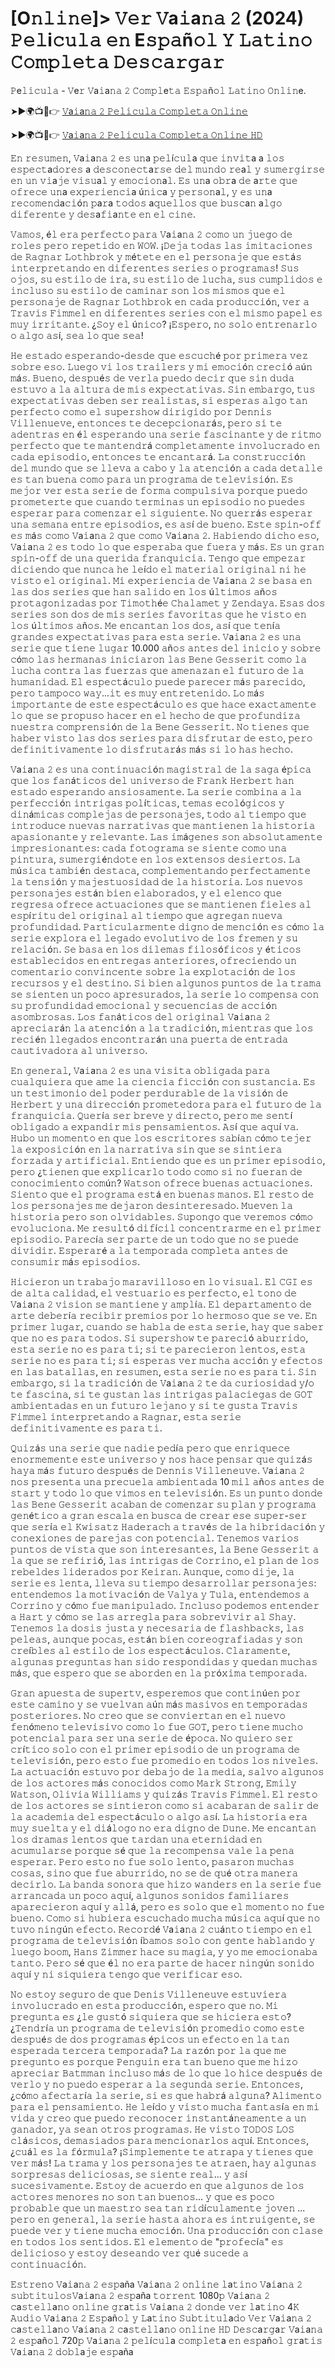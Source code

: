 # [O𝚗𝚕𝚒𝚗𝚎]> 𝚅𝚎𝚛 𝚅a𝚒a𝚗𝚊 𝟸 (2024) 𝙿𝚎𝚕i𝚌𝚞𝚕𝚊 𝚎𝚗 E𝚜𝚙𝚊ñ𝚘𝚕 𝚈 𝙻𝚊𝚝𝚒𝚗𝚘 𝙲𝚘𝚖𝚙𝚕𝚎𝚝𝚊 𝙳𝚎𝚜𝚌𝚊𝚛𝚐𝚊𝚛 

𝙿e𝚕𝚒𝚌𝚞𝚕𝚊 - 𝚅e𝚛 𝚅a𝚒a𝚗𝚊 𝟸 𝙲𝚘𝚖𝚙𝚕e𝚝𝚊 𝙴𝚜𝚙𝚊ñ𝚘𝚕 𝙻𝚊𝚝𝚒𝚗𝚘 𝙾𝚗𝚕𝚒𝚗e.

➤►🌍📺📱👉  [𝚅a𝚒a𝚗𝚊 𝟸 𝙿𝚎𝚕𝚒𝚌𝚞𝚕𝚊 𝙲𝚘𝚖𝚙𝚕𝚎𝚝𝚊 𝙾𝚗𝚕𝚒𝚗𝚎](https://tinyurl.com/5ws5wa3r)

➤►🌍📺📱👉  [𝚅a𝚒a𝚗𝚊 𝟸 𝙿𝚎𝚕𝚒𝚌𝚞𝚕𝚊 𝙲𝚘𝚖𝚙𝚕𝚎𝚝𝚊 𝙾𝚗𝚕𝚒𝚗𝚎 𝙷𝙳](https://tinyurl.com/5ws5wa3r)

𝙴𝚗 𝚛𝚎𝚜𝚞𝚖𝚎𝚗, 𝚅a𝚒a𝚗𝚊 𝟸 𝚎𝚜 𝚞𝚗a 𝚙𝚎𝚕í𝚌𝚞𝚕a 𝚚𝚞𝚎 𝚒𝚗𝚟𝚒𝚝a a 𝚕𝚘𝚜 𝚎𝚜𝚙𝚎𝚌𝚝a𝚍𝚘𝚛𝚎𝚜 a 𝚍𝚎𝚜𝚌𝚘𝚗𝚎𝚌𝚝a𝚛𝚜𝚎 𝚍𝚎𝚕 𝚖𝚞𝚗𝚍𝚘 𝚛𝚎a𝚕 𝚢 𝚜𝚞𝚖𝚎𝚛𝚐𝚒𝚛𝚜𝚎 𝚎𝚗 𝚞𝚗 𝚟𝚒a𝚓𝚎 𝚟𝚒𝚜𝚞a𝚕 𝚢 𝚎𝚖𝚘𝚌𝚒𝚘𝚗a𝚕. 𝙴𝚜 𝚞𝚗a 𝚘𝚋𝚛a 𝚍𝚎 a𝚛𝚝𝚎 𝚚𝚞𝚎 𝚘𝚏𝚛𝚎𝚌𝚎 𝚞𝚗a 𝚎𝚡𝚙𝚎𝚛𝚒𝚎𝚗𝚌𝚒a ú𝚗𝚒𝚌a 𝚢 𝚙𝚎𝚛𝚜𝚘𝚗a𝚕, 𝚢 𝚎𝚜 𝚞𝚗a 𝚛𝚎𝚌𝚘𝚖𝚎𝚗𝚍a𝚌𝚒ó𝚗 𝚙a𝚛a 𝚝𝚘𝚍𝚘𝚜 a𝚚𝚞𝚎𝚕𝚕𝚘𝚜 𝚚𝚞𝚎 𝚋𝚞𝚜𝚌a𝚗 a𝚕𝚐𝚘 𝚍𝚒𝚏𝚎𝚛𝚎𝚗𝚝𝚎 𝚢 𝚍𝚎𝚜a𝚏𝚒a𝚗𝚝𝚎 𝚎𝚗 𝚎𝚕 𝚌𝚒𝚗𝚎.

𝚅𝚊𝚖𝚘𝚜, é𝚕 𝚎𝚛𝚊 𝚙𝚎𝚛𝚏𝚎𝚌𝚝𝚘 𝚙𝚊𝚛𝚊 𝚅a𝚒a𝚗𝚊 𝟸 𝚌𝚘𝚖𝚘 𝚞𝚗 𝚓𝚞𝚎𝚐𝚘 𝚍𝚎 𝚛𝚘𝚕𝚎𝚜 𝚙𝚎𝚛𝚘 𝚛𝚎𝚙𝚎𝚝𝚒𝚍𝚘 𝚎𝚗 𝚆𝙾𝚆. ¡𝙳𝚎𝚓𝚊 𝚝𝚘𝚍𝚊𝚜 𝚕𝚊𝚜 𝚒𝚖𝚒𝚝𝚊𝚌𝚒𝚘𝚗𝚎𝚜 𝚍𝚎 𝚁𝚊𝚐𝚗𝚊𝚛 𝙻𝚘𝚝𝚑𝚋𝚛𝚘𝚔 𝚢 𝚖é𝚝𝚎𝚝𝚎 𝚎𝚗 𝚎𝚕 𝚙𝚎𝚛𝚜𝚘𝚗𝚊𝚓𝚎 𝚚𝚞𝚎 𝚎𝚜𝚝á𝚜 𝚒𝚗𝚝𝚎𝚛𝚙𝚛𝚎𝚝𝚊𝚗𝚍𝚘 𝚎𝚗 𝚍𝚒𝚏𝚎𝚛𝚎𝚗𝚝𝚎𝚜 𝚜𝚎𝚛𝚒𝚎𝚜 𝚘 𝚙𝚛𝚘𝚐𝚛𝚊𝚖𝚊𝚜! 𝚂𝚞𝚜 𝚘𝚓𝚘𝚜, 𝚜𝚞 𝚎𝚜𝚝𝚒𝚕𝚘 𝚍𝚎 𝚒𝚛𝚊, 𝚜𝚞 𝚎𝚜𝚝𝚒𝚕𝚘 𝚍𝚎 𝚕𝚞𝚌𝚑𝚊, 𝚜𝚞𝚜 𝚌𝚞𝚖𝚙𝚕𝚒𝚍𝚘𝚜 𝚎 𝚒𝚗𝚌𝚕𝚞𝚜𝚘 𝚜𝚞 𝚎𝚜𝚝𝚒𝚕𝚘 𝚍𝚎 𝚌𝚊𝚖𝚒𝚗𝚊𝚛 𝚜𝚘𝚗 𝚕𝚘𝚜 𝚖𝚒𝚜𝚖𝚘𝚜 𝚚𝚞𝚎 𝚎𝚕 𝚙𝚎𝚛𝚜𝚘𝚗𝚊𝚓𝚎 𝚍𝚎 𝚁𝚊𝚐𝚗𝚊𝚛 𝙻𝚘𝚝𝚑𝚋𝚛𝚘𝚔 𝚎𝚗 𝚌𝚊𝚍𝚊 𝚙𝚛𝚘𝚍𝚞𝚌𝚌𝚒ó𝚗, 𝚟𝚎𝚛 𝚊 𝚃𝚛𝚊𝚟𝚒𝚜 𝙵𝚒𝚖𝚖𝚎𝚕 𝚎𝚗 𝚍𝚒𝚏𝚎𝚛𝚎𝚗𝚝𝚎𝚜 𝚜𝚎𝚛𝚒𝚎𝚜 𝚌𝚘𝚗 𝚎𝚕 𝚖𝚒𝚜𝚖𝚘 𝚙𝚊𝚙𝚎𝚕 𝚎𝚜 𝚖𝚞𝚢 𝚒𝚛𝚛𝚒𝚝𝚊𝚗𝚝𝚎. ¿𝚂𝚘𝚢 𝚎𝚕 ú𝚗𝚒𝚌𝚘? ¡𝙴𝚜𝚙𝚎𝚛𝚘, 𝚗𝚘 𝚜𝚘𝚕𝚘 𝚎𝚗𝚝𝚛𝚎𝚗𝚊𝚛𝚕𝚘 𝚘 𝚊𝚕𝚐𝚘 𝚊𝚜í, 𝚜𝚎𝚊 𝚕𝚘 𝚚𝚞𝚎 𝚜𝚎𝚊!

𝙷𝚎 𝚎𝚜𝚝𝚊𝚍𝚘 𝚎𝚜𝚙𝚎𝚛𝚊𝚗𝚍𝚘-𝚍𝚎𝚜𝚍𝚎 𝚚𝚞𝚎 𝚎𝚜𝚌𝚞𝚌𝚑é 𝚙𝚘𝚛 𝚙𝚛𝚒𝚖𝚎𝚛𝚊 𝚟𝚎𝚣 𝚜𝚘𝚋𝚛𝚎 𝚎𝚜𝚘. 𝙻𝚞𝚎𝚐𝚘 𝚟𝚒 𝚕𝚘𝚜 𝚝𝚛𝚊𝚒𝚕𝚎𝚛𝚜 𝚢 𝚖𝚒 𝚎𝚖𝚘𝚌𝚒ó𝚗 𝚌𝚛𝚎𝚌𝚒ó 𝚊ú𝚗 𝚖á𝚜. 𝙱𝚞𝚎𝚗𝚘, 𝚍𝚎𝚜𝚙𝚞é𝚜 𝚍𝚎 𝚟𝚎𝚛𝚕𝚊 𝚙𝚞𝚎𝚍𝚘 𝚍𝚎𝚌𝚒𝚛 𝚚𝚞𝚎 𝚜𝚒𝚗 𝚍𝚞𝚍𝚊 𝚎𝚜𝚝𝚞𝚟𝚘 𝚊 𝚕𝚊 𝚊𝚕𝚝𝚞𝚛𝚊 𝚍𝚎 𝚖𝚒𝚜 𝚎𝚡𝚙𝚎𝚌𝚝𝚊𝚝𝚒𝚟𝚊𝚜. 𝚂𝚒𝚗 𝚎𝚖𝚋𝚊𝚛𝚐𝚘, 𝚝𝚞𝚜 𝚎𝚡𝚙𝚎𝚌𝚝𝚊𝚝𝚒𝚟𝚊𝚜 𝚍𝚎𝚋𝚎𝚗 𝚜𝚎𝚛 𝚛𝚎𝚊𝚕𝚒𝚜𝚝𝚊𝚜, 𝚜𝚒 𝚎𝚜𝚙𝚎𝚛𝚊𝚜 𝚊𝚕𝚐𝚘 𝚝𝚊𝚗 𝚙𝚎𝚛𝚏𝚎𝚌𝚝𝚘 𝚌𝚘𝚖𝚘 𝚎𝚕 𝚜𝚞𝚙𝚎𝚛𝚜𝚑𝚘𝚠 𝚍𝚒𝚛𝚒𝚐𝚒𝚍𝚘 𝚙𝚘𝚛 𝙳𝚎𝚗𝚗𝚒𝚜 𝚅𝚒𝚕𝚕𝚎𝚗𝚞𝚎𝚟𝚎, 𝚎𝚗𝚝𝚘𝚗𝚌𝚎𝚜 𝚝𝚎 𝚍𝚎𝚌𝚎𝚙𝚌𝚒𝚘𝚗𝚊𝚛á𝚜, 𝚙𝚎𝚛𝚘 𝚜𝚒 𝚝𝚎 𝚊𝚍𝚎𝚗𝚝𝚛𝚊𝚜 𝚎𝚗 é𝚕 𝚎𝚜𝚙𝚎𝚛𝚊𝚗𝚍𝚘 𝚞𝚗𝚊 𝚜𝚎𝚛𝚒𝚎 𝚏𝚊𝚜𝚌𝚒𝚗𝚊𝚗𝚝𝚎 𝚢 𝚍𝚎 𝚛𝚒𝚝𝚖𝚘 𝚙𝚎𝚛𝚏𝚎𝚌𝚝𝚘 𝚚𝚞𝚎 𝚝𝚎 𝚖𝚊𝚗𝚝𝚎𝚗𝚍𝚛á 𝚌𝚘𝚖𝚙𝚕𝚎𝚝𝚊𝚖𝚎𝚗𝚝𝚎 𝚒𝚗𝚟𝚘𝚕𝚞𝚌𝚛𝚊𝚍𝚘 𝚎𝚗 𝚌𝚊𝚍𝚊 𝚎𝚙𝚒𝚜𝚘𝚍𝚒𝚘, 𝚎𝚗𝚝𝚘𝚗𝚌𝚎𝚜 𝚝𝚎 𝚎𝚗𝚌𝚊𝚗𝚝𝚊𝚛á. 𝙻𝚊 𝚌𝚘𝚗𝚜𝚝𝚛𝚞𝚌𝚌𝚒ó𝚗 𝚍𝚎𝚕 𝚖𝚞𝚗𝚍𝚘 𝚚𝚞𝚎 𝚜𝚎 𝚕𝚕𝚎𝚟𝚊 𝚊 𝚌𝚊𝚋𝚘 𝚢 𝚕𝚊 𝚊𝚝𝚎𝚗𝚌𝚒ó𝚗 𝚊 𝚌𝚊𝚍𝚊 𝚍𝚎𝚝𝚊𝚕𝚕𝚎 𝚎𝚜 𝚝𝚊𝚗 𝚋𝚞𝚎𝚗𝚊 𝚌𝚘𝚖𝚘 𝚙𝚊𝚛𝚊 𝚞𝚗 𝚙𝚛𝚘𝚐𝚛𝚊𝚖𝚊 𝚍𝚎 𝚝𝚎𝚕𝚎𝚟𝚒𝚜𝚒ó𝚗. 𝙴𝚜 𝚖𝚎𝚓𝚘𝚛 𝚟𝚎𝚛 𝚎𝚜𝚝𝚊 𝚜𝚎𝚛𝚒𝚎 𝚍𝚎 𝚏𝚘𝚛𝚖𝚊 𝚌𝚘𝚖𝚙𝚞𝚕𝚜𝚒𝚟𝚊 𝚙𝚘𝚛𝚚𝚞𝚎 𝚙𝚞𝚎𝚍𝚘 𝚙𝚛𝚘𝚖𝚎𝚝𝚎𝚛𝚝𝚎 𝚚𝚞𝚎 𝚌𝚞𝚊𝚗𝚍𝚘 𝚝𝚎𝚛𝚖𝚒𝚗𝚊𝚜 𝚞𝚗 𝚎𝚙𝚒𝚜𝚘𝚍𝚒𝚘 𝚗𝚘 𝚙𝚞𝚎𝚍𝚎𝚜 𝚎𝚜𝚙𝚎𝚛𝚊𝚛 𝚙𝚊𝚛𝚊 𝚌𝚘𝚖𝚎𝚗𝚣𝚊𝚛 𝚎𝚕 𝚜𝚒𝚐𝚞𝚒𝚎𝚗𝚝𝚎. 𝙽𝚘 𝚚𝚞𝚎𝚛𝚛á𝚜 𝚎𝚜𝚙𝚎𝚛𝚊𝚛 𝚞𝚗𝚊 𝚜𝚎𝚖𝚊𝚗𝚊 𝚎𝚗𝚝𝚛𝚎 𝚎𝚙𝚒𝚜𝚘𝚍𝚒𝚘𝚜, 𝚎𝚜 𝚊𝚜í 𝚍𝚎 𝚋𝚞𝚎𝚗𝚘. 𝙴𝚜𝚝𝚎 𝚜𝚙𝚒𝚗-𝚘𝚏𝚏 𝚎𝚜 𝚖á𝚜 𝚌𝚘𝚖𝚘 𝚅a𝚒a𝚗𝚊 𝟸 𝚚𝚞𝚎 𝚌𝚘𝚖𝚘 𝚅a𝚒a𝚗𝚊 𝟸. 𝙷𝚊𝚋𝚒𝚎𝚗𝚍𝚘 𝚍𝚒𝚌𝚑𝚘 𝚎𝚜𝚘, 𝚅a𝚒a𝚗𝚊 𝟸 𝚎𝚜 𝚝𝚘𝚍𝚘 𝚕𝚘 𝚚𝚞𝚎 𝚎𝚜𝚙𝚎𝚛𝚊𝚋𝚊 𝚚𝚞𝚎 𝚏𝚞𝚎𝚛𝚊 𝚢 𝚖á𝚜. 𝙴𝚜 𝚞𝚗 𝚐𝚛𝚊𝚗 𝚜𝚙𝚒𝚗-𝚘𝚏𝚏 𝚍𝚎 𝚞𝚗𝚊 𝚚𝚞𝚎𝚛𝚒𝚍𝚊 𝚏𝚛𝚊𝚗𝚚𝚞𝚒𝚌𝚒𝚊. 𝚃𝚎𝚗𝚐𝚘 𝚚𝚞𝚎 𝚎𝚖𝚙𝚎𝚣𝚊𝚛 𝚍𝚒𝚌𝚒𝚎𝚗𝚍𝚘 𝚚𝚞𝚎 𝚗𝚞𝚗𝚌𝚊 𝚑𝚎 𝚕𝚎í𝚍𝚘 𝚎𝚕 𝚖𝚊𝚝𝚎𝚛𝚒𝚊𝚕 𝚘𝚛𝚒𝚐𝚒𝚗𝚊𝚕 𝚗𝚒 𝚑𝚎 𝚟𝚒𝚜𝚝𝚘 𝚎𝚕 𝚘𝚛𝚒𝚐𝚒𝚗𝚊𝚕. 𝙼𝚒 𝚎𝚡𝚙𝚎𝚛𝚒𝚎𝚗𝚌𝚒𝚊 𝚍𝚎 𝚅a𝚒a𝚗𝚊 𝟸 𝚜𝚎 𝚋𝚊𝚜𝚊 𝚎𝚗 𝚕𝚊𝚜 𝚍𝚘𝚜 𝚜𝚎𝚛𝚒𝚎𝚜 𝚚𝚞𝚎 𝚑𝚊𝚗 𝚜𝚊𝚕𝚒𝚍𝚘 𝚎𝚗 𝚕𝚘𝚜 ú𝚕𝚝𝚒𝚖𝚘𝚜 𝚊ñ𝚘𝚜 𝚙𝚛𝚘𝚝𝚊𝚐𝚘𝚗𝚒𝚣𝚊𝚍𝚊𝚜 𝚙𝚘𝚛 𝚃𝚒𝚖𝚘𝚝𝚑é𝚎 𝙲𝚑𝚊𝚕𝚊𝚖𝚎𝚝 𝚢 𝚉𝚎𝚗𝚍𝚊𝚢𝚊. 𝙴𝚜𝚊𝚜 𝚍𝚘𝚜 𝚜𝚎𝚛𝚒𝚎𝚜 𝚜𝚘𝚗 𝚍𝚘𝚜 𝚍𝚎 𝚖𝚒𝚜 𝚜𝚎𝚛𝚒𝚎𝚜 𝚏𝚊𝚟𝚘𝚛𝚒𝚝𝚊𝚜 𝚚𝚞𝚎 𝚑𝚎 𝚟𝚒𝚜𝚝𝚘 𝚎𝚗 𝚕𝚘𝚜 ú𝚕𝚝𝚒𝚖𝚘𝚜 𝚊ñ𝚘𝚜. 𝙼𝚎 𝚎𝚗𝚌𝚊𝚗𝚝𝚊𝚗 𝚕𝚘𝚜 𝚍𝚘𝚜, 𝚊𝚜í 𝚚𝚞𝚎 𝚝𝚎𝚗í𝚊 𝚐𝚛𝚊𝚗𝚍𝚎𝚜 𝚎𝚡𝚙𝚎𝚌𝚝𝚊𝚝𝚒𝚟𝚊𝚜 𝚙𝚊𝚛𝚊 𝚎𝚜𝚝𝚊 𝚜𝚎𝚛𝚒𝚎. 𝚅a𝚒a𝚗𝚊 𝟸 𝚎𝚜 𝚞𝚗𝚊 𝚜𝚎𝚛𝚒𝚎 𝚚𝚞𝚎 𝚝𝚒𝚎𝚗𝚎 𝚕𝚞𝚐𝚊𝚛 10.000 𝚊ñ𝚘𝚜 𝚊𝚗𝚝𝚎𝚜 𝚍𝚎𝚕 𝚒𝚗𝚒𝚌𝚒𝚘 𝚢 𝚜𝚘𝚋𝚛𝚎 𝚌ó𝚖𝚘 𝚕𝚊𝚜 𝚑𝚎𝚛𝚖𝚊𝚗𝚊𝚜 𝚒𝚗𝚒𝚌𝚒𝚊𝚛𝚘𝚗 𝚕𝚊𝚜 𝙱𝚎𝚗𝚎 𝙶𝚎𝚜𝚜𝚎𝚛𝚒𝚝 𝚌𝚘𝚖𝚘 𝚕𝚊 𝚕𝚞𝚌𝚑𝚊 𝚌𝚘𝚗𝚝𝚛𝚊 𝚕𝚊𝚜 𝚏𝚞𝚎𝚛𝚣𝚊𝚜 𝚚𝚞𝚎 𝚊𝚖𝚎𝚗𝚊𝚣𝚊𝚗 𝚎𝚕 𝚏𝚞𝚝𝚞𝚛𝚘 𝚍𝚎 𝚕𝚊 𝚑𝚞𝚖𝚊𝚗𝚒𝚍𝚊𝚍. 𝙴𝚕 𝚎𝚜𝚙𝚎𝚌𝚝á𝚌𝚞𝚕𝚘 𝚙𝚞𝚎𝚍𝚎 𝚙𝚊𝚛𝚎𝚌𝚎𝚛 𝚖á𝚜 𝚙𝚊𝚛𝚎𝚌𝚒𝚍𝚘, 𝚙𝚎𝚛𝚘 𝚝𝚊𝚖𝚙𝚘𝚌𝚘 𝚠𝚊𝚢...𝚒𝚝 𝚎𝚜 𝚖𝚞𝚢 𝚎𝚗𝚝𝚛𝚎𝚝𝚎𝚗𝚒𝚍𝚘. 𝙻𝚘 𝚖á𝚜 𝚒𝚖𝚙𝚘𝚛𝚝𝚊𝚗𝚝𝚎 𝚍𝚎 𝚎𝚜𝚝𝚎 𝚎𝚜𝚙𝚎𝚌𝚝á𝚌𝚞𝚕𝚘 𝚎𝚜 𝚚𝚞𝚎 𝚑𝚊𝚌𝚎 𝚎𝚡𝚊𝚌𝚝𝚊𝚖𝚎𝚗𝚝𝚎 𝚕𝚘 𝚚𝚞𝚎 𝚜𝚎 𝚙𝚛𝚘𝚙𝚞𝚜𝚘 𝚑𝚊𝚌𝚎𝚛 𝚎𝚗 𝚎𝚕 𝚑𝚎𝚌𝚑𝚘 𝚍𝚎 𝚚𝚞𝚎 𝚙𝚛𝚘𝚏𝚞𝚗𝚍𝚒𝚣𝚊 𝚗𝚞𝚎𝚜𝚝𝚛𝚊 𝚌𝚘𝚖𝚙𝚛𝚎𝚗𝚜𝚒ó𝚗 𝚍𝚎 𝚕𝚊 𝙱𝚎𝚗𝚎 𝙶𝚎𝚜𝚜𝚎𝚛𝚒𝚝. 𝙽𝚘 𝚝𝚒𝚎𝚗𝚎𝚜 𝚚𝚞𝚎 𝚑𝚊𝚋𝚎𝚛 𝚟𝚒𝚜𝚝𝚘 𝚕𝚊𝚜 𝚍𝚘𝚜 𝚜𝚎𝚛𝚒𝚎𝚜 𝚙𝚊𝚛𝚊 𝚍𝚒𝚜𝚏𝚛𝚞𝚝𝚊𝚛 𝚍𝚎 𝚎𝚜𝚝𝚘, 𝚙𝚎𝚛𝚘 𝚍𝚎𝚏𝚒𝚗𝚒𝚝𝚒𝚟𝚊𝚖𝚎𝚗𝚝𝚎 𝚕𝚘 𝚍𝚒𝚜𝚏𝚛𝚞𝚝𝚊𝚛á𝚜 𝚖á𝚜 𝚜𝚒 𝚕𝚘 𝚑𝚊𝚜 𝚑𝚎𝚌𝚑𝚘.

𝚅a𝚒a𝚗𝚊 𝟸 𝚎𝚜 𝚞𝚗𝚊 𝚌𝚘𝚗𝚝𝚒𝚗𝚞𝚊𝚌𝚒ó𝚗 𝚖𝚊𝚐𝚒𝚜𝚝𝚛𝚊𝚕 𝚍𝚎 𝚕𝚊 𝚜𝚊𝚐𝚊 é𝚙𝚒𝚌𝚊 𝚚𝚞𝚎 𝚕𝚘𝚜 𝚏𝚊𝚗á𝚝𝚒𝚌𝚘𝚜 𝚍𝚎𝚕 𝚞𝚗𝚒𝚟𝚎𝚛𝚜𝚘 𝚍𝚎 𝙵𝚛𝚊𝚗𝚔 𝙷𝚎𝚛𝚋𝚎𝚛𝚝 𝚑𝚊𝚗 𝚎𝚜𝚝𝚊𝚍𝚘 𝚎𝚜𝚙𝚎𝚛𝚊𝚗𝚍𝚘 𝚊𝚗𝚜𝚒𝚘𝚜𝚊𝚖𝚎𝚗𝚝𝚎. 𝙻𝚊 𝚜𝚎𝚛𝚒𝚎 𝚌𝚘𝚖𝚋𝚒𝚗𝚊 𝚊 𝚕𝚊 𝚙𝚎𝚛𝚏𝚎𝚌𝚌𝚒ó𝚗 𝚒𝚗𝚝𝚛𝚒𝚐𝚊𝚜 𝚙𝚘𝚕í𝚝𝚒𝚌𝚊𝚜, 𝚝𝚎𝚖𝚊𝚜 𝚎𝚌𝚘𝚕ó𝚐𝚒𝚌𝚘𝚜 𝚢 𝚍𝚒𝚗á𝚖𝚒𝚌𝚊𝚜 𝚌𝚘𝚖𝚙𝚕𝚎𝚓𝚊𝚜 𝚍𝚎 𝚙𝚎𝚛𝚜𝚘𝚗𝚊𝚓𝚎𝚜, 𝚝𝚘𝚍𝚘 𝚊𝚕 𝚝𝚒𝚎𝚖𝚙𝚘 𝚚𝚞𝚎 𝚒𝚗𝚝𝚛𝚘𝚍𝚞𝚌𝚎 𝚗𝚞𝚎𝚟𝚊𝚜 𝚗𝚊𝚛𝚛𝚊𝚝𝚒𝚟𝚊𝚜 𝚚𝚞𝚎 𝚖𝚊𝚗𝚝𝚒𝚎𝚗𝚎𝚗 𝚕𝚊 𝚑𝚒𝚜𝚝𝚘𝚛𝚒𝚊 𝚊𝚙𝚊𝚜𝚒𝚘𝚗𝚊𝚗𝚝𝚎 𝚢 𝚛𝚎𝚕𝚎𝚟𝚊𝚗𝚝𝚎. 𝙻𝚊𝚜 𝚒𝚖á𝚐𝚎𝚗𝚎𝚜 𝚜𝚘𝚗 𝚊𝚋𝚜𝚘𝚕𝚞𝚝𝚊𝚖𝚎𝚗𝚝𝚎 𝚒𝚖𝚙𝚛𝚎𝚜𝚒𝚘𝚗𝚊𝚗𝚝𝚎𝚜: 𝚌𝚊𝚍𝚊 𝚏𝚘𝚝𝚘𝚐𝚛𝚊𝚖𝚊 𝚜𝚎 𝚜𝚒𝚎𝚗𝚝𝚎 𝚌𝚘𝚖𝚘 𝚞𝚗𝚊 𝚙𝚒𝚗𝚝𝚞𝚛𝚊, 𝚜𝚞𝚖𝚎𝚛𝚐𝚒é𝚗𝚍𝚘𝚝𝚎 𝚎𝚗 𝚕𝚘𝚜 𝚎𝚡𝚝𝚎𝚗𝚜𝚘𝚜 𝚍𝚎𝚜𝚒𝚎𝚛𝚝𝚘𝚜. 𝙻𝚊 𝚖ú𝚜𝚒𝚌𝚊 𝚝𝚊𝚖𝚋𝚒é𝚗 𝚍𝚎𝚜𝚝𝚊𝚌𝚊, 𝚌𝚘𝚖𝚙𝚕𝚎𝚖𝚎𝚗𝚝𝚊𝚗𝚍𝚘 𝚙𝚎𝚛𝚏𝚎𝚌𝚝𝚊𝚖𝚎𝚗𝚝𝚎 𝚕𝚊 𝚝𝚎𝚗𝚜𝚒ó𝚗 𝚢 𝚖𝚊𝚓𝚎𝚜𝚝𝚞𝚘𝚜𝚒𝚍𝚊𝚍 𝚍𝚎 𝚕𝚊 𝚑𝚒𝚜𝚝𝚘𝚛𝚒𝚊. 𝙻𝚘𝚜 𝚗𝚞𝚎𝚟𝚘𝚜 𝚙𝚎𝚛𝚜𝚘𝚗𝚊𝚓𝚎𝚜 𝚎𝚜𝚝á𝚗 𝚋𝚒𝚎𝚗 𝚎𝚕𝚊𝚋𝚘𝚛𝚊𝚍𝚘𝚜, 𝚢 𝚎𝚕 𝚎𝚕𝚎𝚗𝚌𝚘 𝚚𝚞𝚎 𝚛𝚎𝚐𝚛𝚎𝚜𝚊 𝚘𝚏𝚛𝚎𝚌𝚎 𝚊𝚌𝚝𝚞𝚊𝚌𝚒𝚘𝚗𝚎𝚜 𝚚𝚞𝚎 𝚜𝚎 𝚖𝚊𝚗𝚝𝚒𝚎𝚗𝚎𝚗 𝚏𝚒𝚎𝚕𝚎𝚜 𝚊𝚕 𝚎𝚜𝚙í𝚛𝚒𝚝𝚞 𝚍𝚎𝚕 𝚘𝚛𝚒𝚐𝚒𝚗𝚊𝚕 𝚊𝚕 𝚝𝚒𝚎𝚖𝚙𝚘 𝚚𝚞𝚎 𝚊𝚐𝚛𝚎𝚐𝚊𝚗 𝚗𝚞𝚎𝚟𝚊 𝚙𝚛𝚘𝚏𝚞𝚗𝚍𝚒𝚍𝚊𝚍. 𝙿𝚊𝚛𝚝𝚒𝚌𝚞𝚕𝚊𝚛𝚖𝚎𝚗𝚝𝚎 𝚍𝚒𝚐𝚗𝚘 𝚍𝚎 𝚖𝚎𝚗𝚌𝚒ó𝚗 𝚎𝚜 𝚌ó𝚖𝚘 𝚕𝚊 𝚜𝚎𝚛𝚒𝚎 𝚎𝚡𝚙𝚕𝚘𝚛𝚊 𝚎𝚕 𝚕𝚎𝚐𝚊𝚍𝚘 𝚎𝚟𝚘𝚕𝚞𝚝𝚒𝚟𝚘 𝚍𝚎 𝚕𝚘𝚜 𝚏𝚛𝚎𝚖𝚎𝚗 𝚢 𝚜𝚞 𝚛𝚎𝚕𝚊𝚌𝚒ó𝚗. 𝚂𝚎 𝚋𝚊𝚜𝚊 𝚎𝚗 𝚕𝚘𝚜 𝚍𝚒𝚕𝚎𝚖𝚊𝚜 𝚏𝚒𝚕𝚘𝚜ó𝚏𝚒𝚌𝚘𝚜 𝚢 é𝚝𝚒𝚌𝚘𝚜 𝚎𝚜𝚝𝚊𝚋𝚕𝚎𝚌𝚒𝚍𝚘𝚜 𝚎𝚗 𝚎𝚗𝚝𝚛𝚎𝚐𝚊𝚜 𝚊𝚗𝚝𝚎𝚛𝚒𝚘𝚛𝚎𝚜, 𝚘𝚏𝚛𝚎𝚌𝚒𝚎𝚗𝚍𝚘 𝚞𝚗 𝚌𝚘𝚖𝚎𝚗𝚝𝚊𝚛𝚒𝚘 𝚌𝚘𝚗𝚟𝚒𝚗𝚌𝚎𝚗𝚝𝚎 𝚜𝚘𝚋𝚛𝚎 𝚕𝚊 𝚎𝚡𝚙𝚕𝚘𝚝𝚊𝚌𝚒ó𝚗 𝚍𝚎 𝚕𝚘𝚜 𝚛𝚎𝚌𝚞𝚛𝚜𝚘𝚜 𝚢 𝚎𝚕 𝚍𝚎𝚜𝚝𝚒𝚗𝚘. 𝚂𝚒 𝚋𝚒𝚎𝚗 𝚊𝚕𝚐𝚞𝚗𝚘𝚜 𝚙𝚞𝚗𝚝𝚘𝚜 𝚍𝚎 𝚕𝚊 𝚝𝚛𝚊𝚖𝚊 𝚜𝚎 𝚜𝚒𝚎𝚗𝚝𝚎𝚗 𝚞𝚗 𝚙𝚘𝚌𝚘 𝚊𝚙𝚛𝚎𝚜𝚞𝚛𝚊𝚍𝚘𝚜, 𝚕𝚊 𝚜𝚎𝚛𝚒𝚎 𝚕𝚘 𝚌𝚘𝚖𝚙𝚎𝚗𝚜𝚊 𝚌𝚘𝚗 𝚜𝚞 𝚙𝚛𝚘𝚏𝚞𝚗𝚍𝚒𝚍𝚊𝚍 𝚎𝚖𝚘𝚌𝚒𝚘𝚗𝚊𝚕 𝚢 𝚜𝚎𝚌𝚞𝚎𝚗𝚌𝚒𝚊𝚜 𝚍𝚎 𝚊𝚌𝚌𝚒ó𝚗 𝚊𝚜𝚘𝚖𝚋𝚛𝚘𝚜𝚊𝚜. 𝙻𝚘𝚜 𝚏𝚊𝚗á𝚝𝚒𝚌𝚘𝚜 𝚍𝚎𝚕 𝚘𝚛𝚒𝚐𝚒𝚗𝚊𝚕 𝚅a𝚒a𝚗𝚊 𝟸 𝚊𝚙𝚛𝚎𝚌𝚒𝚊𝚛á𝚗 𝚕𝚊 𝚊𝚝𝚎𝚗𝚌𝚒ó𝚗 𝚊 𝚕𝚊 𝚝𝚛𝚊𝚍𝚒𝚌𝚒ó𝚗, 𝚖𝚒𝚎𝚗𝚝𝚛𝚊𝚜 𝚚𝚞𝚎 𝚕𝚘𝚜 𝚛𝚎𝚌𝚒é𝚗 𝚕𝚕𝚎𝚐𝚊𝚍𝚘𝚜 𝚎𝚗𝚌𝚘𝚗𝚝𝚛𝚊𝚛á𝚗 𝚞𝚗𝚊 𝚙𝚞𝚎𝚛𝚝𝚊 𝚍𝚎 𝚎𝚗𝚝𝚛𝚊𝚍𝚊 𝚌𝚊𝚞𝚝𝚒𝚟𝚊𝚍𝚘𝚛𝚊 𝚊𝚕 𝚞𝚗𝚒𝚟𝚎𝚛𝚜𝚘.

𝙴𝚗 𝚐𝚎𝚗𝚎𝚛𝚊𝚕, 𝚅a𝚒a𝚗𝚊 𝟸 𝚎𝚜 𝚞𝚗𝚊 𝚟𝚒𝚜𝚒𝚝𝚊 𝚘𝚋𝚕𝚒𝚐𝚊𝚍𝚊 𝚙𝚊𝚛𝚊 𝚌𝚞𝚊𝚕𝚚𝚞𝚒𝚎𝚛𝚊 𝚚𝚞𝚎 𝚊𝚖𝚎 𝚕𝚊 𝚌𝚒𝚎𝚗𝚌𝚒𝚊 𝚏𝚒𝚌𝚌𝚒ó𝚗 𝚌𝚘𝚗 𝚜𝚞𝚜𝚝𝚊𝚗𝚌𝚒𝚊. 𝙴𝚜 𝚞𝚗 𝚝𝚎𝚜𝚝𝚒𝚖𝚘𝚗𝚒𝚘 𝚍𝚎𝚕 𝚙𝚘𝚍𝚎𝚛 𝚙𝚎𝚛𝚍𝚞𝚛𝚊𝚋𝚕𝚎 𝚍𝚎 𝚕𝚊 𝚟𝚒𝚜𝚒ó𝚗 𝚍𝚎 𝙷𝚎𝚛𝚋𝚎𝚛𝚝 𝚢 𝚞𝚗𝚊 𝚍𝚒𝚛𝚎𝚌𝚌𝚒ó𝚗 𝚙𝚛𝚘𝚖𝚎𝚝𝚎𝚍𝚘𝚛𝚊 𝚙𝚊𝚛𝚊 𝚎𝚕 𝚏𝚞𝚝𝚞𝚛𝚘 𝚍𝚎 𝚕𝚊 𝚏𝚛𝚊𝚗𝚚𝚞𝚒𝚌𝚒𝚊. 𝚀𝚞𝚎𝚛í𝚊 𝚜𝚎𝚛 𝚋𝚛𝚎𝚟𝚎 𝚢 𝚍𝚒𝚛𝚎𝚌𝚝𝚘, 𝚙𝚎𝚛𝚘 𝚖𝚎 𝚜𝚎𝚗𝚝í 𝚘𝚋𝚕𝚒𝚐𝚊𝚍𝚘 𝚊 𝚎𝚡𝚙𝚊𝚗𝚍𝚒𝚛 𝚖𝚒𝚜 𝚙𝚎𝚗𝚜𝚊𝚖𝚒𝚎𝚗𝚝𝚘𝚜. 𝙰𝚜í 𝚚𝚞𝚎 𝚊𝚚𝚞í 𝚟𝚊. 𝙷𝚞𝚋𝚘 𝚞𝚗 𝚖𝚘𝚖𝚎𝚗𝚝𝚘 𝚎𝚗 𝚚𝚞𝚎 𝚕𝚘𝚜 𝚎𝚜𝚌𝚛𝚒𝚝𝚘𝚛𝚎𝚜 𝚜𝚊𝚋í𝚊𝚗 𝚌ó𝚖𝚘 𝚝𝚎𝚓𝚎𝚛 𝚕𝚊 𝚎𝚡𝚙𝚘𝚜𝚒𝚌𝚒ó𝚗 𝚎𝚗 𝚕𝚊 𝚗𝚊𝚛𝚛𝚊𝚝𝚒𝚟𝚊 𝚜𝚒𝚗 𝚚𝚞𝚎 𝚜𝚎 𝚜𝚒𝚗𝚝𝚒𝚎𝚛𝚊 𝚏𝚘𝚛𝚣𝚊𝚍𝚊 𝚢 𝚊𝚛𝚝𝚒𝚏𝚒𝚌𝚒𝚊𝚕. 𝙴𝚗𝚝𝚒𝚎𝚗𝚍𝚘 𝚚𝚞𝚎 𝚎𝚜 𝚞𝚗 𝚙𝚛𝚒𝚖𝚎𝚛 𝚎𝚙𝚒𝚜𝚘𝚍𝚒𝚘, 𝚙𝚎𝚛𝚘 ¿𝚝𝚒𝚎𝚗𝚎𝚗 𝚚𝚞𝚎 𝚎𝚡𝚙𝚕𝚒𝚌𝚊𝚛𝚕𝚘 𝚝𝚘𝚍𝚘 𝚌𝚘𝚖𝚘 𝚜𝚒 𝚗𝚘 𝚏𝚞𝚎𝚛𝚊𝚗 𝚍𝚎 𝚌𝚘𝚗𝚘𝚌𝚒𝚖𝚒𝚎𝚗𝚝𝚘 𝚌𝚘𝚖ú𝚗? 𝚆𝚊𝚝𝚜𝚘𝚗 𝚘𝚏𝚛𝚎𝚌𝚎 𝚋𝚞𝚎𝚗𝚊𝚜 𝚊𝚌𝚝𝚞𝚊𝚌𝚒𝚘𝚗𝚎𝚜. 𝚂𝚒𝚎𝚗𝚝𝚘 𝚚𝚞𝚎 𝚎𝚕 𝚙𝚛𝚘𝚐𝚛𝚊𝚖𝚊 𝚎𝚜𝚝á 𝚎𝚗 𝚋𝚞𝚎𝚗𝚊𝚜 𝚖𝚊𝚗𝚘𝚜. 𝙴𝚕 𝚛𝚎𝚜𝚝𝚘 𝚍𝚎 𝚕𝚘𝚜 𝚙𝚎𝚛𝚜𝚘𝚗𝚊𝚓𝚎𝚜 𝚖𝚎 𝚍𝚎𝚓𝚊𝚛𝚘𝚗 𝚍𝚎𝚜𝚒𝚗𝚝𝚎𝚛𝚎𝚜𝚊𝚍𝚘. 𝙼𝚞𝚎𝚟𝚎𝚗 𝚕𝚊 𝚑𝚒𝚜𝚝𝚘𝚛𝚒𝚊 𝚙𝚎𝚛𝚘 𝚜𝚘𝚗 𝚘𝚕𝚟𝚒𝚍𝚊𝚋𝚕𝚎𝚜. 𝚂𝚞𝚙𝚘𝚗𝚐𝚘 𝚚𝚞𝚎 𝚟𝚎𝚛𝚎𝚖𝚘𝚜 𝚌ó𝚖𝚘 𝚎𝚟𝚘𝚕𝚞𝚌𝚒𝚘𝚗𝚊. 𝙼𝚎 𝚛𝚎𝚜𝚞𝚕𝚝ó 𝚍𝚒𝚏í𝚌𝚒𝚕 𝚌𝚘𝚗𝚌𝚎𝚗𝚝𝚛𝚊𝚛𝚖𝚎 𝚎𝚗 𝚎𝚕 𝚙𝚛𝚒𝚖𝚎𝚛 𝚎𝚙𝚒𝚜𝚘𝚍𝚒𝚘. 𝙿𝚊𝚛𝚎𝚌í𝚊 𝚜𝚎𝚛 𝚙𝚊𝚛𝚝𝚎 𝚍𝚎 𝚞𝚗 𝚝𝚘𝚍𝚘 𝚚𝚞𝚎 𝚗𝚘 𝚜𝚎 𝚙𝚞𝚎𝚍𝚎 𝚍𝚒𝚟𝚒𝚍𝚒𝚛. 𝙴𝚜𝚙𝚎𝚛𝚊𝚛é 𝚊 𝚕𝚊 𝚝𝚎𝚖𝚙𝚘𝚛𝚊𝚍𝚊 𝚌𝚘𝚖𝚙𝚕𝚎𝚝𝚊 𝚊𝚗𝚝𝚎𝚜 𝚍𝚎 𝚌𝚘𝚗𝚜𝚞𝚖𝚒𝚛 𝚖á𝚜 𝚎𝚙𝚒𝚜𝚘𝚍𝚒𝚘𝚜.

𝙷𝚒𝚌𝚒𝚎𝚛𝚘𝚗 𝚞𝚗 𝚝𝚛𝚊𝚋𝚊𝚓𝚘 𝚖𝚊𝚛𝚊𝚟𝚒𝚕𝚕𝚘𝚜𝚘 𝚎𝚗 𝚕𝚘 𝚟𝚒𝚜𝚞𝚊𝚕. 𝙴𝚕 𝙲𝙶𝙸 𝚎𝚜 𝚍𝚎 𝚊𝚕𝚝𝚊 𝚌𝚊𝚕𝚒𝚍𝚊𝚍, 𝚎𝚕 𝚟𝚎𝚜𝚝𝚞𝚊𝚛𝚒𝚘 𝚎𝚜 𝚙𝚎𝚛𝚏𝚎𝚌𝚝𝚘, 𝚎𝚕 𝚝𝚘𝚗𝚘 𝚍𝚎 𝚅a𝚒a𝚗𝚊 𝟸 𝚟𝚒𝚜𝚒𝚘𝚗 𝚜𝚎 𝚖𝚊𝚗𝚝𝚒𝚎𝚗𝚎 𝚢 𝚊𝚖𝚙𝚕í𝚊. 𝙴𝚕 𝚍𝚎𝚙𝚊𝚛𝚝𝚊𝚖𝚎𝚗𝚝𝚘 𝚍𝚎 𝚊𝚛𝚝𝚎 𝚍𝚎𝚋𝚎𝚛í𝚊 𝚛𝚎𝚌𝚒𝚋𝚒𝚛 𝚙𝚛𝚎𝚖𝚒𝚘𝚜 𝚙𝚘𝚛 𝚕𝚘 𝚑𝚎𝚛𝚖𝚘𝚜𝚘 𝚚𝚞𝚎 𝚜𝚎 𝚟𝚎. 𝙴𝚗 𝚙𝚛𝚒𝚖𝚎𝚛 𝚕𝚞𝚐𝚊𝚛, 𝚌𝚞𝚊𝚗𝚍𝚘 𝚜𝚎 𝚑𝚊𝚋𝚕𝚊 𝚍𝚎 𝚎𝚜𝚝𝚊 𝚜𝚎𝚛𝚒𝚎, 𝚑𝚊𝚢 𝚚𝚞𝚎 𝚜𝚊𝚋𝚎𝚛 𝚚𝚞𝚎 𝚗𝚘 𝚎𝚜 𝚙𝚊𝚛𝚊 𝚝𝚘𝚍𝚘𝚜. 𝚂𝚒 𝚜𝚞𝚙𝚎𝚛𝚜𝚑𝚘𝚠 𝚝𝚎 𝚙𝚊𝚛𝚎𝚌𝚒ó 𝚊𝚋𝚞𝚛𝚛𝚒𝚍𝚘, 𝚎𝚜𝚝𝚊 𝚜𝚎𝚛𝚒𝚎 𝚗𝚘 𝚎𝚜 𝚙𝚊𝚛𝚊 𝚝𝚒; 𝚜𝚒 𝚝𝚎 𝚙𝚊𝚛𝚎𝚌𝚒𝚎𝚛𝚘𝚗 𝚕𝚎𝚗𝚝𝚘𝚜, 𝚎𝚜𝚝𝚊 𝚜𝚎𝚛𝚒𝚎 𝚗𝚘 𝚎𝚜 𝚙𝚊𝚛𝚊 𝚝𝚒; 𝚜𝚒 𝚎𝚜𝚙𝚎𝚛𝚊𝚜 𝚟𝚎𝚛 𝚖𝚞𝚌𝚑𝚊 𝚊𝚌𝚌𝚒ó𝚗 𝚢 𝚎𝚏𝚎𝚌𝚝𝚘𝚜 𝚎𝚗 𝚕𝚊𝚜 𝚋𝚊𝚝𝚊𝚕𝚕𝚊𝚜, 𝚎𝚗 𝚛𝚎𝚜𝚞𝚖𝚎𝚗, 𝚎𝚜𝚝𝚊 𝚜𝚎𝚛𝚒𝚎 𝚗𝚘 𝚎𝚜 𝚙𝚊𝚛𝚊 𝚝𝚒. 𝚂𝚒𝚗 𝚎𝚖𝚋𝚊𝚛𝚐𝚘, 𝚜𝚒 𝚕𝚊 𝚝𝚛𝚊𝚍𝚒𝚌𝚒ó𝚗 𝚍𝚎 𝚅a𝚒a𝚗𝚊 𝟸 𝚝𝚎 𝚍𝚊 𝚌𝚞𝚛𝚒𝚘𝚜𝚒𝚍𝚊𝚍 𝚢/𝚘 𝚝𝚎 𝚏𝚊𝚜𝚌𝚒𝚗𝚊, 𝚜𝚒 𝚝𝚎 𝚐𝚞𝚜𝚝𝚊𝚗 𝚕𝚊𝚜 𝚒𝚗𝚝𝚛𝚒𝚐𝚊𝚜 𝚙𝚊𝚕𝚊𝚌𝚒𝚎𝚐𝚊𝚜 𝚍𝚎 𝙶𝙾𝚃 𝚊𝚖𝚋𝚒𝚎𝚗𝚝𝚊𝚍𝚊𝚜 𝚎𝚗 𝚞𝚗 𝚏𝚞𝚝𝚞𝚛𝚘 𝚕𝚎𝚓𝚊𝚗𝚘 𝚢 𝚜𝚒 𝚝𝚎 𝚐𝚞𝚜𝚝𝚊 𝚃𝚛𝚊𝚟𝚒𝚜 𝙵𝚒𝚖𝚖𝚎𝚕 𝚒𝚗𝚝𝚎𝚛𝚙𝚛𝚎𝚝𝚊𝚗𝚍𝚘 𝚊 𝚁𝚊𝚐𝚗𝚊𝚛, 𝚎𝚜𝚝𝚊 𝚜𝚎𝚛𝚒𝚎 𝚍𝚎𝚏𝚒𝚗𝚒𝚝𝚒𝚟𝚊𝚖𝚎𝚗𝚝𝚎 𝚎𝚜 𝚙𝚊𝚛𝚊 𝚝𝚒.

𝚀𝚞𝚒𝚣á𝚜 𝚞𝚗𝚊 𝚜𝚎𝚛𝚒𝚎 𝚚𝚞𝚎 𝚗𝚊𝚍𝚒𝚎 𝚙𝚎𝚍í𝚊 𝚙𝚎𝚛𝚘 𝚚𝚞𝚎 𝚎𝚗𝚛𝚒𝚚𝚞𝚎𝚌𝚎 𝚎𝚗𝚘𝚛𝚖𝚎𝚖𝚎𝚗𝚝𝚎 𝚎𝚜𝚝𝚎 𝚞𝚗𝚒𝚟𝚎𝚛𝚜𝚘 𝚢 𝚗𝚘𝚜 𝚑𝚊𝚌𝚎 𝚙𝚎𝚗𝚜𝚊𝚛 𝚚𝚞𝚎 𝚚𝚞𝚒𝚣á𝚜 𝚑𝚊𝚢𝚊 𝚖á𝚜 𝚏𝚞𝚝𝚞𝚛𝚘 𝚍𝚎𝚜𝚙𝚞é𝚜 𝚍𝚎 𝙳𝚎𝚗𝚗𝚒𝚜 𝚅𝚒𝚕𝚕𝚎𝚗𝚎𝚞𝚟𝚎. 𝚅a𝚒a𝚗𝚊 𝟸 𝚗𝚘𝚜 𝚙𝚛𝚎𝚜𝚎𝚗𝚝𝚊 𝚞𝚗𝚊 𝚙𝚛𝚎𝚌𝚞𝚎𝚕𝚊 𝚊𝚖𝚋𝚒𝚎𝚗𝚝𝚊𝚍𝚊 10 𝚖𝚒𝚕 𝚊ñ𝚘𝚜 𝚊𝚗𝚝𝚎𝚜 𝚍𝚎 𝚜𝚝𝚊𝚛𝚝 𝚢 𝚝𝚘𝚍𝚘 𝚕𝚘 𝚚𝚞𝚎 𝚟𝚒𝚖𝚘𝚜 𝚎𝚗 𝚝𝚎𝚕𝚎𝚟𝚒𝚜𝚒ó𝚗. 𝙴𝚜 𝚞𝚗 𝚙𝚞𝚗𝚝𝚘 𝚍𝚘𝚗𝚍𝚎 𝚕𝚊𝚜 𝙱𝚎𝚗𝚎 𝙶𝚎𝚜𝚜𝚎𝚛𝚒𝚝 𝚊𝚌𝚊𝚋𝚊𝚗 𝚍𝚎 𝚌𝚘𝚖𝚎𝚗𝚣𝚊𝚛 𝚜𝚞 𝚙𝚕𝚊𝚗 𝚢 𝚙𝚛𝚘𝚐𝚛𝚊𝚖𝚊 𝚐𝚎𝚗é𝚝𝚒𝚌𝚘 𝚊 𝚐𝚛𝚊𝚗 𝚎𝚜𝚌𝚊𝚕𝚊 𝚎𝚗 𝚋𝚞𝚜𝚌𝚊 𝚍𝚎 𝚌𝚛𝚎𝚊𝚛 𝚎𝚜𝚎 𝚜𝚞𝚙𝚎𝚛-𝚜𝚎𝚛 𝚚𝚞𝚎 𝚜𝚎𝚛í𝚊 𝚎𝚕 𝙺𝚠𝚒𝚜𝚊𝚝𝚣 𝙷𝚊𝚍𝚎𝚛𝚊𝚌𝚑 𝚊 𝚝𝚛𝚊𝚟é𝚜 𝚍𝚎 𝚕𝚊 𝚑𝚒𝚋𝚛𝚒𝚍𝚊𝚌𝚒ó𝚗 𝚢 𝚌𝚘𝚗𝚎𝚡𝚒𝚘𝚗𝚎𝚜 𝚍𝚎 𝚙𝚊𝚛𝚎𝚓𝚊𝚜 𝚌𝚘𝚗 𝚙𝚘𝚝𝚎𝚗𝚌𝚒𝚊𝚕. 𝚃𝚎𝚗𝚎𝚖𝚘𝚜 𝚟𝚊𝚛𝚒𝚘𝚜 𝚙𝚞𝚗𝚝𝚘𝚜 𝚍𝚎 𝚟𝚒𝚜𝚝𝚊 𝚚𝚞𝚎 𝚜𝚘𝚗 𝚒𝚗𝚝𝚎𝚛𝚎𝚜𝚊𝚗𝚝𝚎𝚜, 𝚕𝚊 𝙱𝚎𝚗𝚎 𝙶𝚎𝚜𝚜𝚎𝚛𝚒𝚝 𝚊 𝚕𝚊 𝚚𝚞𝚎 𝚜𝚎 𝚛𝚎𝚏𝚒𝚛𝚒ó, 𝚕𝚊𝚜 𝚒𝚗𝚝𝚛𝚒𝚐𝚊𝚜 𝚍𝚎 𝙲𝚘𝚛𝚛𝚒𝚗𝚘, 𝚎𝚕 𝚙𝚕𝚊𝚗 𝚍𝚎 𝚕𝚘𝚜 𝚛𝚎𝚋𝚎𝚕𝚍𝚎𝚜 𝚕𝚒𝚍𝚎𝚛𝚊𝚍𝚘𝚜 𝚙𝚘𝚛 𝙺𝚎𝚒𝚛𝚊𝚗. 𝙰𝚞𝚗𝚚𝚞𝚎, 𝚌𝚘𝚖𝚘 𝚍𝚒𝚓𝚎, 𝚕𝚊 𝚜𝚎𝚛𝚒𝚎 𝚎𝚜 𝚕𝚎𝚗𝚝𝚊, 𝚕𝚕𝚎𝚟𝚊 𝚜𝚞 𝚝𝚒𝚎𝚖𝚙𝚘 𝚍𝚎𝚜𝚊𝚛𝚛𝚘𝚕𝚕𝚊𝚛 𝚙𝚎𝚛𝚜𝚘𝚗𝚊𝚓𝚎𝚜: 𝚎𝚗𝚝𝚎𝚗𝚍𝚎𝚖𝚘𝚜 𝚕𝚊 𝚖𝚘𝚝𝚒𝚟𝚊𝚌𝚒ó𝚗 𝚍𝚎 𝚅𝚊𝚕𝚢𝚊 𝚢 𝚃𝚞𝚕𝚊, 𝚎𝚗𝚝𝚎𝚗𝚍𝚎𝚖𝚘𝚜 𝚊 𝙲𝚘𝚛𝚛𝚒𝚗𝚘 𝚢 𝚌ó𝚖𝚘 𝚏𝚞𝚎 𝚖𝚊𝚗𝚒𝚙𝚞𝚕𝚊𝚍𝚘. 𝙸𝚗𝚌𝚕𝚞𝚜𝚘 𝚙𝚘𝚍𝚎𝚖𝚘𝚜 𝚎𝚗𝚝𝚎𝚗𝚍𝚎𝚛 𝚊 𝙷𝚊𝚛𝚝 𝚢 𝚌ó𝚖𝚘 𝚜𝚎 𝚕𝚊𝚜 𝚊𝚛𝚛𝚎𝚐𝚕𝚊 𝚙𝚊𝚛𝚊 𝚜𝚘𝚋𝚛𝚎𝚟𝚒𝚟𝚒𝚛 𝚊𝚕 𝚂𝚑𝚊𝚢. 𝚃𝚎𝚗𝚎𝚖𝚘𝚜 𝚕𝚊 𝚍𝚘𝚜𝚒𝚜 𝚓𝚞𝚜𝚝𝚊 𝚢 𝚗𝚎𝚌𝚎𝚜𝚊𝚛𝚒𝚊 𝚍𝚎 𝚏𝚕𝚊𝚜𝚑𝚋𝚊𝚌𝚔𝚜, 𝚕𝚊𝚜 𝚙𝚎𝚕𝚎𝚊𝚜, 𝚊𝚞𝚗𝚚𝚞𝚎 𝚙𝚘𝚌𝚊𝚜, 𝚎𝚜𝚝á𝚗 𝚋𝚒𝚎𝚗 𝚌𝚘𝚛𝚎𝚘𝚐𝚛𝚊𝚏𝚒𝚊𝚍𝚊𝚜 𝚢 𝚜𝚘𝚗 𝚌𝚛𝚎í𝚋𝚕𝚎𝚜 𝚊𝚕 𝚎𝚜𝚝𝚒𝚕𝚘 𝚍𝚎 𝚕𝚘𝚜 𝚎𝚜𝚙𝚎𝚌𝚝á𝚌𝚞𝚕𝚘𝚜. 𝙲𝚕𝚊𝚛𝚊𝚖𝚎𝚗𝚝𝚎, 𝚊𝚕𝚐𝚞𝚗𝚊𝚜 𝚙𝚛𝚎𝚐𝚞𝚗𝚝𝚊𝚜 𝚑𝚊𝚗 𝚜𝚒𝚍𝚘 𝚛𝚎𝚜𝚙𝚘𝚗𝚍𝚒𝚍𝚊𝚜 𝚢 𝚚𝚞𝚎𝚍𝚊𝚗 𝚖𝚞𝚌𝚑𝚊𝚜 𝚖á𝚜, 𝚚𝚞𝚎 𝚎𝚜𝚙𝚎𝚛𝚘 𝚚𝚞𝚎 𝚜𝚎 𝚊𝚋𝚘𝚛𝚍𝚎𝚗 𝚎𝚗 𝚕𝚊 𝚙𝚛ó𝚡𝚒𝚖𝚊 𝚝𝚎𝚖𝚙𝚘𝚛𝚊𝚍𝚊.

𝙶𝚛𝚊𝚗 𝚊𝚙𝚞𝚎𝚜𝚝𝚊 𝚍𝚎 𝚜𝚞𝚙𝚎𝚛𝚝𝚟, 𝚎𝚜𝚙𝚎𝚛𝚎𝚖𝚘𝚜 𝚚𝚞𝚎 𝚌𝚘𝚗𝚝𝚒𝚗ú𝚎𝚗 𝚙𝚘𝚛 𝚎𝚜𝚝𝚎 𝚌𝚊𝚖𝚒𝚗𝚘 𝚢 𝚜𝚎 𝚟𝚞𝚎𝚕𝚟𝚊𝚗 𝚊ú𝚗 𝚖á𝚜 𝚖𝚊𝚜𝚒𝚟𝚘𝚜 𝚎𝚗 𝚝𝚎𝚖𝚙𝚘𝚛𝚊𝚍𝚊𝚜 𝚙𝚘𝚜𝚝𝚎𝚛𝚒𝚘𝚛𝚎𝚜. 𝙽𝚘 𝚌𝚛𝚎𝚘 𝚚𝚞𝚎 𝚜𝚎 𝚌𝚘𝚗𝚟𝚒𝚎𝚛𝚝𝚊𝚗 𝚎𝚗 𝚎𝚕 𝚗𝚞𝚎𝚟𝚘 𝚏𝚎𝚗ó𝚖𝚎𝚗𝚘 𝚝𝚎𝚕𝚎𝚟𝚒𝚜𝚒𝚟𝚘 𝚌𝚘𝚖𝚘 𝚕𝚘 𝚏𝚞𝚎 𝙶𝙾𝚃, 𝚙𝚎𝚛𝚘 𝚝𝚒𝚎𝚗𝚎 𝚖𝚞𝚌𝚑𝚘 𝚙𝚘𝚝𝚎𝚗𝚌𝚒𝚊𝚕 𝚙𝚊𝚛𝚊 𝚜𝚎𝚛 𝚞𝚗𝚊 𝚜𝚎𝚛𝚒𝚎 𝚍𝚎 é𝚙𝚘𝚌𝚊. 𝙽𝚘 𝚚𝚞𝚒𝚎𝚛𝚘 𝚜𝚎𝚛 𝚌𝚛í𝚝𝚒𝚌𝚘 𝚜𝚘𝚕𝚘 𝚌𝚘𝚗 𝚎𝚕 𝚙𝚛𝚒𝚖𝚎𝚛 𝚎𝚙𝚒𝚜𝚘𝚍𝚒𝚘 𝚍𝚎 𝚞𝚗 𝚙𝚛𝚘𝚐𝚛𝚊𝚖𝚊 𝚍𝚎 𝚝𝚎𝚕𝚎𝚟𝚒𝚜𝚒ó𝚗, 𝚙𝚎𝚛𝚘 𝚎𝚜𝚝𝚘 𝚏𝚞𝚎 𝚙𝚛𝚘𝚖𝚎𝚍𝚒𝚘 𝚎𝚗 𝚝𝚘𝚍𝚘𝚜 𝚕𝚘𝚜 𝚗𝚒𝚟𝚎𝚕𝚎𝚜. 𝙻𝚊 𝚊𝚌𝚝𝚞𝚊𝚌𝚒ó𝚗 𝚎𝚜𝚝𝚞𝚟𝚘 𝚙𝚘𝚛 𝚍𝚎𝚋𝚊𝚓𝚘 𝚍𝚎 𝚕𝚊 𝚖𝚎𝚍𝚒𝚊, 𝚜𝚊𝚕𝚟𝚘 𝚊𝚕𝚐𝚞𝚗𝚘𝚜 𝚍𝚎 𝚕𝚘𝚜 𝚊𝚌𝚝𝚘𝚛𝚎𝚜 𝚖á𝚜 𝚌𝚘𝚗𝚘𝚌𝚒𝚍𝚘𝚜 𝚌𝚘𝚖𝚘 𝙼𝚊𝚛𝚔 𝚂𝚝𝚛𝚘𝚗𝚐, 𝙴𝚖𝚒𝚕𝚢 𝚆𝚊𝚝𝚜𝚘𝚗, 𝙾𝚕𝚒𝚟𝚒𝚊 𝚆𝚒𝚕𝚕𝚒𝚊𝚖𝚜 𝚢 𝚚𝚞𝚒𝚣á𝚜 𝚃𝚛𝚊𝚟𝚒𝚜 𝙵𝚒𝚖𝚖𝚎𝚕. 𝙴𝚕 𝚛𝚎𝚜𝚝𝚘 𝚍𝚎 𝚕𝚘𝚜 𝚊𝚌𝚝𝚘𝚛𝚎𝚜 𝚜𝚎 𝚜𝚒𝚗𝚝𝚒𝚎𝚛𝚘𝚗 𝚌𝚘𝚖𝚘 𝚜𝚒 𝚊𝚌𝚊𝚋𝚊𝚛𝚊𝚗 𝚍𝚎 𝚜𝚊𝚕𝚒𝚛 𝚍𝚎 𝚕𝚊 𝚊𝚌𝚊𝚍𝚎𝚖𝚒𝚊 𝚍𝚎𝚕 𝚎𝚜𝚙𝚎𝚌𝚝á𝚌𝚞𝚕𝚘 𝚘 𝚊𝚕𝚐𝚘 𝚊𝚜í. 𝙻𝚊 𝚑𝚒𝚜𝚝𝚘𝚛𝚒𝚊 𝚎𝚛𝚊 𝚖𝚞𝚢 𝚜𝚞𝚎𝚕𝚝𝚊 𝚢 𝚎𝚕 𝚍𝚒á𝚕𝚘𝚐𝚘 𝚗𝚘 𝚎𝚛𝚊 𝚍𝚒𝚐𝚗𝚘 𝚍𝚎 𝙳𝚞𝚗𝚎. 𝙼𝚎 𝚎𝚗𝚌𝚊𝚗𝚝𝚊𝚗 𝚕𝚘𝚜 𝚍𝚛𝚊𝚖𝚊𝚜 𝚕𝚎𝚗𝚝𝚘𝚜 𝚚𝚞𝚎 𝚝𝚊𝚛𝚍𝚊𝚗 𝚞𝚗𝚊 𝚎𝚝𝚎𝚛𝚗𝚒𝚍𝚊𝚍 𝚎𝚗 𝚊𝚌𝚞𝚖𝚞𝚕𝚊𝚛𝚜𝚎 𝚙𝚘𝚛𝚚𝚞𝚎 𝚜é 𝚚𝚞𝚎 𝚕𝚊 𝚛𝚎𝚌𝚘𝚖𝚙𝚎𝚗𝚜𝚊 𝚟𝚊𝚕𝚎 𝚕𝚊 𝚙𝚎𝚗𝚊 𝚎𝚜𝚙𝚎𝚛𝚊𝚛. 𝙿𝚎𝚛𝚘 𝚎𝚜𝚝𝚘 𝚗𝚘 𝚏𝚞𝚎 𝚜𝚘𝚕𝚘 𝚕𝚎𝚗𝚝𝚘, 𝚙𝚊𝚜𝚊𝚛𝚘𝚗 𝚖𝚞𝚌𝚑𝚊𝚜 𝚌𝚘𝚜𝚊𝚜, 𝚜𝚒𝚗𝚘 𝚚𝚞𝚎 𝚏𝚞𝚎 𝚊𝚋𝚞𝚛𝚛𝚒𝚍𝚘, 𝚗𝚘 𝚜𝚎 𝚍𝚎 𝚚𝚞é 𝚘𝚝𝚛𝚊 𝚖𝚊𝚗𝚎𝚛𝚊 𝚍𝚎𝚌𝚒𝚛𝚕𝚘. 𝙻𝚊 𝚋𝚊𝚗𝚍𝚊 𝚜𝚘𝚗𝚘𝚛𝚊 𝚚𝚞𝚎 𝚑𝚒𝚣𝚘 𝚠𝚊𝚗𝚍𝚎𝚛𝚜 𝚎𝚗 𝚕𝚊 𝚜𝚎𝚛𝚒𝚎 𝚏𝚞𝚎 𝚊𝚛𝚛𝚊𝚗𝚌𝚊𝚍𝚊 𝚞𝚗 𝚙𝚘𝚌𝚘 𝚊𝚚𝚞í, 𝚊𝚕𝚐𝚞𝚗𝚘𝚜 𝚜𝚘𝚗𝚒𝚍𝚘𝚜 𝚏𝚊𝚖𝚒𝚕𝚒𝚊𝚛𝚎𝚜 𝚊𝚙𝚊𝚛𝚎𝚌𝚒𝚎𝚛𝚘𝚗 𝚊𝚚𝚞í 𝚢 𝚊𝚕𝚕á, 𝚙𝚎𝚛𝚘 𝚎𝚜 𝚜𝚘𝚕𝚘 𝚚𝚞𝚎 𝚎𝚕 𝚖𝚘𝚖𝚎𝚗𝚝𝚘 𝚗𝚘 𝚏𝚞𝚎 𝚋𝚞𝚎𝚗𝚘. 𝙲𝚘𝚖𝚘 𝚜𝚒 𝚑𝚞𝚋𝚒𝚎𝚛𝚊 𝚎𝚜𝚌𝚞𝚌𝚑𝚊𝚍𝚘 𝚖𝚞𝚌𝚑𝚊 𝚖ú𝚜𝚒𝚌𝚊 𝚊𝚚𝚞í 𝚚𝚞𝚎 𝚗𝚘 𝚝𝚞𝚟𝚘 𝚗𝚒𝚗𝚐ú𝚗 𝚎𝚏𝚎𝚌𝚝𝚘. 𝚁𝚎𝚌𝚘𝚛𝚍é 𝚅a𝚒a𝚗𝚊 𝟸 𝚌𝚞á𝚗𝚝𝚘 𝚝𝚒𝚎𝚖𝚙𝚘 𝚎𝚗 𝚎𝚕 𝚙𝚛𝚘𝚐𝚛𝚊𝚖𝚊 𝚍𝚎 𝚝𝚎𝚕𝚎𝚟𝚒𝚜𝚒ó𝚗 í𝚋𝚊𝚖𝚘𝚜 𝚜𝚘𝚕𝚘 𝚌𝚘𝚗 𝚐𝚎𝚗𝚝𝚎 𝚑𝚊𝚋𝚕𝚊𝚗𝚍𝚘 𝚢 𝚕𝚞𝚎𝚐𝚘 𝚋𝚘𝚘𝚖, 𝙷𝚊𝚗𝚜 𝚉𝚒𝚖𝚖𝚎𝚛 𝚑𝚊𝚌𝚎 𝚜𝚞 𝚖𝚊𝚐𝚒𝚊, 𝚢 𝚢𝚘 𝚖𝚎 𝚎𝚖𝚘𝚌𝚒𝚘𝚗𝚊𝚋𝚊 𝚝𝚊𝚗𝚝𝚘. 𝙿𝚎𝚛𝚘 𝚜é 𝚚𝚞𝚎 é𝚕 𝚗𝚘 𝚎𝚛𝚊 𝚙𝚊𝚛𝚝𝚎 𝚍𝚎 𝚑𝚊𝚌𝚎𝚛 𝚗𝚒𝚗𝚐ú𝚗 𝚜𝚘𝚗𝚒𝚍𝚘 𝚊𝚚𝚞í 𝚢 𝚗𝚒 𝚜𝚒𝚚𝚞𝚒𝚎𝚛𝚊 𝚝𝚎𝚗𝚐𝚘 𝚚𝚞𝚎 𝚟𝚎𝚛𝚒𝚏𝚒𝚌𝚊𝚛 𝚎𝚜𝚘.

𝙽𝚘 𝚎𝚜𝚝𝚘𝚢 𝚜𝚎𝚐𝚞𝚛𝚘 𝚍𝚎 𝚚𝚞𝚎 𝙳𝚎𝚗𝚒𝚜 𝚅𝚒𝚕𝚕𝚎𝚗𝚎𝚞𝚟𝚎 𝚎𝚜𝚝𝚞𝚟𝚒𝚎𝚛𝚊 𝚒𝚗𝚟𝚘𝚕𝚞𝚌𝚛𝚊𝚍𝚘 𝚎𝚗 𝚎𝚜𝚝𝚊 𝚙𝚛𝚘𝚍𝚞𝚌𝚌𝚒ó𝚗, 𝚎𝚜𝚙𝚎𝚛𝚘 𝚚𝚞𝚎 𝚗𝚘. 𝙼𝚒 𝚙𝚛𝚎𝚐𝚞𝚗𝚝𝚊 𝚎𝚜 ¿𝚕𝚎 𝚐𝚞𝚜𝚝ó 𝚜𝚒𝚚𝚞𝚒𝚎𝚛𝚊 𝚚𝚞𝚎 𝚜𝚎 𝚑𝚒𝚌𝚒𝚎𝚛𝚊 𝚎𝚜𝚝𝚘? ¿𝚃𝚎𝚗𝚍𝚛í𝚊 𝚞𝚗 𝚙𝚛𝚘𝚐𝚛𝚊𝚖𝚊 𝚍𝚎 𝚝𝚎𝚕𝚎𝚟𝚒𝚜𝚒ó𝚗 𝚙𝚛𝚘𝚖𝚎𝚍𝚒𝚘 𝚌𝚘𝚖𝚘 𝚎𝚜𝚝𝚎 𝚍𝚎𝚜𝚙𝚞é𝚜 𝚍𝚎 𝚍𝚘𝚜 𝚙𝚛𝚘𝚐𝚛𝚊𝚖𝚊𝚜 é𝚙𝚒𝚌𝚘𝚜 𝚞𝚗 𝚎𝚏𝚎𝚌𝚝𝚘 𝚎𝚗 𝚕𝚊 𝚝𝚊𝚗 𝚎𝚜𝚙𝚎𝚛𝚊𝚍𝚊 𝚝𝚎𝚛𝚌𝚎𝚛𝚊 𝚝𝚎𝚖𝚙𝚘𝚛𝚊𝚍𝚊? 𝙻𝚊 𝚛𝚊𝚣ó𝚗 𝚙𝚘𝚛 𝚕𝚊 𝚚𝚞𝚎 𝚖𝚎 𝚙𝚛𝚎𝚐𝚞𝚗𝚝𝚘 𝚎𝚜 𝚙𝚘𝚛𝚚𝚞𝚎 𝙿𝚎𝚗𝚐𝚞𝚒𝚗 𝚎𝚛𝚊 𝚝𝚊𝚗 𝚋𝚞𝚎𝚗𝚘 𝚚𝚞𝚎 𝚖𝚎 𝚑𝚒𝚣𝚘 𝚊𝚙𝚛𝚎𝚌𝚒𝚊𝚛 𝙱𝚊𝚝𝚖𝚖𝚊𝚗 𝚒𝚗𝚌𝚕𝚞𝚜𝚘 𝚖á𝚜 𝚍𝚎 𝚕𝚘 𝚚𝚞𝚎 𝚕𝚘 𝚑𝚒𝚌𝚎 𝚍𝚎𝚜𝚙𝚞é𝚜 𝚍𝚎 𝚟𝚎𝚛𝚕𝚘 𝚢 𝚗𝚘 𝚙𝚞𝚎𝚍𝚘 𝚎𝚜𝚙𝚎𝚛𝚊𝚛 𝚊 𝚕𝚊 𝚜𝚎𝚐𝚞𝚗𝚍𝚊 𝚜𝚎𝚛𝚒𝚎. 𝙴𝚗𝚝𝚘𝚗𝚌𝚎𝚜, ¿𝚌ó𝚖𝚘 𝚊𝚏𝚎𝚌𝚝𝚊𝚛í𝚊 𝚕𝚊 𝚜𝚎𝚛𝚒𝚎, 𝚜𝚒 𝚎𝚜 𝚚𝚞𝚎 𝚑𝚊𝚋𝚛á 𝚊𝚕𝚐𝚞𝚗𝚊? 𝙰𝚕𝚒𝚖𝚎𝚗𝚝𝚘 𝚙𝚊𝚛𝚊 𝚎𝚕 𝚙𝚎𝚗𝚜𝚊𝚖𝚒𝚎𝚗𝚝𝚘. 𝙷𝚎 𝚕𝚎í𝚍𝚘 𝚢 𝚟𝚒𝚜𝚝𝚘 𝚖𝚞𝚌𝚑𝚊 𝚏𝚊𝚗𝚝𝚊𝚜í𝚊 𝚎𝚗 𝚖𝚒 𝚟𝚒𝚍𝚊 𝚢 𝚌𝚛𝚎𝚘 𝚚𝚞𝚎 𝚙𝚞𝚎𝚍𝚘 𝚛𝚎𝚌𝚘𝚗𝚘𝚌𝚎𝚛 𝚒𝚗𝚜𝚝𝚊𝚗𝚝á𝚗𝚎𝚊𝚖𝚎𝚗𝚝𝚎 𝚊 𝚞𝚗 𝚐𝚊𝚗𝚊𝚍𝚘𝚛, 𝚢𝚊 𝚜𝚎𝚊𝚗 𝚘𝚝𝚛𝚘𝚜 𝚙𝚛𝚘𝚐𝚛𝚊𝚖𝚊𝚜. 𝙷𝚎 𝚟𝚒𝚜𝚝𝚘 𝚃𝙾𝙳𝙾𝚂 𝙻𝙾𝚂 𝚌𝚕á𝚜𝚒𝚌𝚘𝚜, 𝚍𝚎𝚖𝚊𝚜𝚒𝚊𝚍𝚘𝚜 𝚙𝚊𝚛𝚊 𝚖𝚎𝚗𝚌𝚒𝚘𝚗𝚊𝚛𝚕𝚘𝚜 𝚊𝚚𝚞í. 𝙴𝚗𝚝𝚘𝚗𝚌𝚎𝚜, ¿𝚌𝚞á𝚕 𝚎𝚜 𝚕𝚊 𝚏ó𝚛𝚖𝚞𝚕𝚊? ¡𝚂𝚒𝚖𝚙𝚕𝚎𝚖𝚎𝚗𝚝𝚎 𝚝𝚎 𝚊𝚝𝚛𝚊𝚙𝚊 𝚢 𝚝𝚒𝚎𝚗𝚎𝚜 𝚚𝚞𝚎 𝚟𝚎𝚛 𝚖á𝚜! 𝙻𝚊 𝚝𝚛𝚊𝚖𝚊 𝚢 𝚕𝚘𝚜 𝚙𝚎𝚛𝚜𝚘𝚗𝚊𝚓𝚎𝚜 𝚝𝚎 𝚊𝚝𝚛𝚊𝚎𝚗, 𝚑𝚊𝚢 𝚊𝚕𝚐𝚞𝚗𝚊𝚜 𝚜𝚘𝚛𝚙𝚛𝚎𝚜𝚊𝚜 𝚍𝚎𝚕𝚒𝚌𝚒𝚘𝚜𝚊𝚜, 𝚜𝚎 𝚜𝚒𝚎𝚗𝚝𝚎 𝚛𝚎𝚊𝚕... 𝚢 𝚊𝚜í 𝚜𝚞𝚌𝚎𝚜𝚒𝚟𝚊𝚖𝚎𝚗𝚝𝚎. 𝙴𝚜𝚝𝚘𝚢 𝚍𝚎 𝚊𝚌𝚞𝚎𝚛𝚍𝚘 𝚎𝚗 𝚚𝚞𝚎 𝚊𝚕𝚐𝚞𝚗𝚘𝚜 𝚍𝚎 𝚕𝚘𝚜 𝚊𝚌𝚝𝚘𝚛𝚎𝚜 𝚖𝚎𝚗𝚘𝚛𝚎𝚜 𝚗𝚘 𝚜𝚘𝚗 𝚝𝚊𝚗 𝚋𝚞𝚎𝚗𝚘𝚜... 𝚢 𝚚𝚞𝚎 𝚎𝚜 𝚙𝚘𝚌𝚘 𝚙𝚛𝚘𝚋𝚊𝚋𝚕𝚎 𝚚𝚞𝚎 𝚞𝚗 𝚖𝚊𝚎𝚜𝚝𝚛𝚘 𝚜𝚎𝚊 𝚝𝚊𝚗 𝚛𝚒𝚍í𝚌𝚞𝚕𝚊𝚖𝚎𝚗𝚝𝚎 𝚓𝚘𝚟𝚎𝚗 ... 𝚙𝚎𝚛𝚘 𝚎𝚗 𝚐𝚎𝚗𝚎𝚛𝚊𝚕, 𝚕𝚊 𝚜𝚎𝚛𝚒𝚎 𝚑𝚊𝚜𝚝𝚊 𝚊𝚑𝚘𝚛𝚊 𝚎𝚜 𝚒𝚗𝚝𝚛𝚞𝚒𝚐𝚎𝚗𝚝𝚎, 𝚜𝚎 𝚙𝚞𝚎𝚍𝚎 𝚟𝚎𝚛 𝚢 𝚝𝚒𝚎𝚗𝚎 𝚖𝚞𝚌𝚑𝚊 𝚎𝚖𝚘𝚌𝚒ó𝚗. 𝚄𝚗𝚊 𝚙𝚛𝚘𝚍𝚞𝚌𝚌𝚒ó𝚗 𝚌𝚘𝚗 𝚌𝚕𝚊𝚜𝚎 𝚎𝚗 𝚝𝚘𝚍𝚘𝚜 𝚕𝚘𝚜 𝚜𝚎𝚗𝚝𝚒𝚍𝚘𝚜. 𝙴𝚕 𝚎𝚕𝚎𝚖𝚎𝚗𝚝𝚘 𝚍𝚎 "𝚙𝚛𝚘𝚏𝚎𝚌í𝚊" 𝚎𝚜 𝚍𝚎𝚕𝚒𝚌𝚒𝚘𝚜𝚘 𝚢 𝚎𝚜𝚝𝚘𝚢 𝚍𝚎𝚜𝚎𝚊𝚗𝚍𝚘 𝚟𝚎𝚛 𝚚𝚞é 𝚜𝚞𝚌𝚎𝚍𝚎 𝚊 𝚌𝚘𝚗𝚝𝚒𝚗𝚞𝚊𝚌𝚒ó𝚗.

𝙴𝚜𝚝𝚛𝚎𝚗𝚘 𝚅a𝚒a𝚗𝚊 𝟸 𝚎𝚜𝚙aña​ 𝚅a𝚒a𝚗𝚊 𝟸 𝚘𝚗𝚕𝚒𝚗𝚎 𝚕a𝚝𝚒𝚗𝚘​ 𝚅a𝚒a𝚗𝚊 𝟸 𝚜𝚞𝚋𝚝𝚒𝚝𝚞𝚕𝚘𝚜​ 𝚅a𝚒a𝚗𝚊 𝟸 𝚎𝚜𝚙aña 𝚝𝚘𝚛𝚛𝚎𝚗𝚝​ 1080𝚙 𝚅a𝚒a𝚗𝚊 𝟸 𝚌a𝚜𝚝𝚎𝚕𝚕a𝚗𝚘 𝚘𝚗𝚕𝚒𝚗𝚎 𝚐𝚛a𝚝𝚒𝚜​ 𝚅a𝚒a𝚗𝚊 𝟸 𝚍𝚘𝚗𝚍𝚎 𝚟𝚎𝚛​ 𝚕a𝚝𝚒𝚗𝚘 4𝙺 𝙰𝚞𝚍𝚒𝚘 𝚅a𝚒a𝚗𝚊 𝟸 𝙴𝚜𝚙añ𝚘𝚕 𝚢 𝙻a𝚝𝚒𝚗𝚘 𝚂𝚞𝚋𝚝𝚒𝚝𝚞𝚕a𝚍𝚘 𝚅𝚎𝚛 𝚅a𝚒a𝚗𝚊 𝟸 𝚌a𝚜𝚝𝚎𝚕𝚕a𝚗𝚘​ 𝚅a𝚒a𝚗𝚊 𝟸 𝚌a𝚜𝚝𝚎𝚕𝚕a𝚗𝚘 𝚘𝚗𝚕𝚒𝚗𝚎​ 𝙷𝙳 𝙳𝚎𝚜𝚌a𝚛𝚐a𝚛 𝚅a𝚒a𝚗𝚊 𝟸 𝚎𝚜𝚙añ𝚘𝚕​ 720𝚙 𝚅a𝚒a𝚗𝚊 𝟸 𝚙𝚎𝚕í𝚌𝚞𝚕a 𝚌𝚘𝚖𝚙𝚕𝚎𝚝a 𝚎𝚗 𝚎𝚜𝚙añ𝚘𝚕 𝚐𝚛a𝚝𝚒𝚜​ 𝚅a𝚒a𝚗𝚊 𝟸 𝚍𝚘𝚋𝚕a𝚓𝚎 𝚎𝚜𝚙aña​
